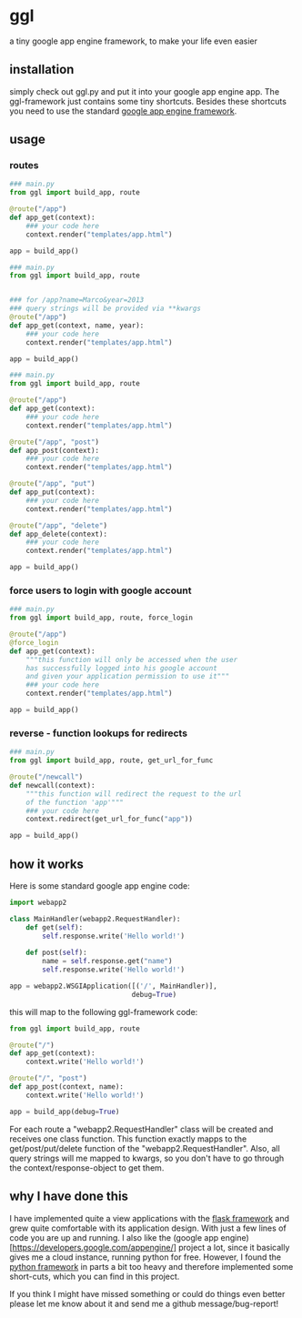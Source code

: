 ggl
===

a tiny google app engine framework, to make your life even easier

## installation
simply check out ggl.py and put it into your google app engine app. The ggl-framework just contains some tiny 
shortcuts. Besides these shortcuts you need to use the standard 
[google app engine framework](https://developers.google.com/appengine/docs/python/overview).

## usage

### routes

```python
### main.py
from ggl import build_app, route

@route("/app")
def app_get(context):
    ### your code here
    context.render("templates/app.html")

app = build_app()
```

```python
### main.py
from ggl import build_app, route


### for /app?name=Marco&year=2013
### query strings will be provided via **kwargs
@route("/app")
def app_get(context, name, year):
    ### your code here
    context.render("templates/app.html")

app = build_app()
```

```python
### main.py
from ggl import build_app, route

@route("/app")
def app_get(context):
    ### your code here
    context.render("templates/app.html")

@route("/app", "post")
def app_post(context):
    ### your code here
    context.render("templates/app.html")

@route("/app", "put")
def app_put(context):
    ### your code here
    context.render("templates/app.html")

@route("/app", "delete")
def app_delete(context):
    ### your code here
    context.render("templates/app.html")

app = build_app()
```



### force users to login with google account

```python
### main.py
from ggl import build_app, route, force_login

@route("/app")
@force_login
def app_get(context):
    """this function will only be accessed when the user 
    has successfully logged into his google account
    and given your application permission to use it"""
    ### your code here
    context.render("templates/app.html")

app = build_app()
```

### reverse - function lookups for redirects
```python
### main.py
from ggl import build_app, route, get_url_for_func

@route("/newcall")
def newcall(context):
    """this function will redirect the request to the url 
    of the function 'app'"""
    ### your code here
    context.redirect(get_url_for_func("app"))

app = build_app()
```

## how it works
Here is some standard google app engine code:
```python
import webapp2

class MainHandler(webapp2.RequestHandler):
    def get(self):
        self.response.write('Hello world!')
    
    def post(self):
        name = self.response.get("name")
        self.response.write('Hello world!')

app = webapp2.WSGIApplication([('/', MainHandler)],
                              debug=True)
```
this will map to the following ggl-framework code:
```python
from ggl import build_app, route

@route("/")
def app_get(context):
    context.write('Hello world!')

@route("/", "post")
def app_post(context, name):
    context.write('Hello world!')

app = build_app(debug=True)
```
For each route a "webapp2.RequestHandler" class will be created and receives one class function. This function
exactly mapps to the get/post/put/delete function of the "webapp2.RequestHandler". Also, all query strings will
me mapped to kwargs, so you don't have to go through the context/response-object to get them.

## why I have done this
I have implemented quite a view applications with the [flask framework](http://flask.pocoo.org/) and grew 
quite comfortable with its application design. With just a few lines of code you are up and running.
I also like the (google app engine)[https://developers.google.com/appengine/] project a lot, since it 
basically gives me a cloud instance, running python for free. However, I found the 
[python framework](https://developers.google.com/appengine/docs/python/overview) in parts a bit too heavy
and therefore implemented some short-cuts, which you can find in this project.

If you think I might have missed something or could do things even better please let me know about it and 
send me a github message/bug-report!
